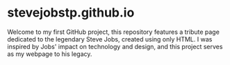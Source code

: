 # stevejobstp.github.io
Welcome to my first GitHub project, this repository features a tribute page dedicated to the legendary Steve Jobs, created using only HTML. I was inspired by Jobs' impact on technology and design, and this project serves as my webpage to his legacy. 
